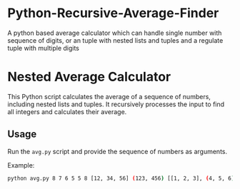 # Python-Recursive-Average-Finder
A python based average calculator which can handle single number with sequence of digits, or an tuple with nested lists and tuples and a regulate tuple with multiple digits

# Nested Average Calculator

This Python script calculates the average of a sequence of numbers, including nested lists and tuples. It recursively processes the input to find all integers and calculates their average.

## Usage

Run the `avg.py` script and provide the sequence of numbers as arguments.

Example:

```bash
python avg.py 8 7 6 5 5 8 [12, 34, 56] (123, 456) [[1, 2, 3], (4, 5, 6)] ((7, 8, 9), (10, 11, 12))
